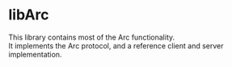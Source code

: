 # libArc

This library contains most of the Arc functionality.   
It implements the Arc protocol, and a reference client and server implementation.
